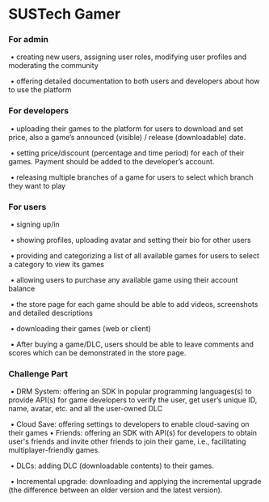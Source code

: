 # SUSTech Gamer

### For admin

​	• creating new users, assigning user roles, modifying user profiles and moderating the community 

​	• offering detailed documentation to both users and developers about how to use the platform 

### For developers  

​	• uploading their games to the platform for users to download and set price, also a game’s  announced (visible) / release (downloadable) date.  

​	• setting price/discount (percentage and time period) for each of their games. Payment should be  added to the developer’s account. 

​	• releasing multiple branches of a game for users to select which branch they want to play 

### For users

​	• signing up/in 

​	• showing profiles, uploading avatar and setting their bio for other users 

​	• providing and categorizing a list of all available games for users to select a category to view its  games 

​	• allowing users to purchase any available game using their account balance

​	• the store page for each game should be able to add videos, screenshots and detailed  descriptions 

​	• downloading their games (web or client) 

​	• After buying a game/DLC, users should be able to leave comments and scores which can be  	demonstrated in the store page. 

### Challenge Part

​	• DRM System: offering an SDK in popular programming languages(s) to provide API(s) for game  developers to verify the user, get user’s unique ID, name, avatar, etc. and all the user-owned  DLC 

​	• Cloud Save: offering settings to developers to enable cloud-saving on their games • Friends: offering an SDK with API(s) for developers to obtain user's friends and invite other  friends to join their game, i.e., facilitating multiplayer-friendly games. 

​	• DLCs: adding DLC (downloadable contents) to their games.  

​	• Incremental upgrade: downloading and applying the incremental upgrade (the difference  between an older version and the latest version).

